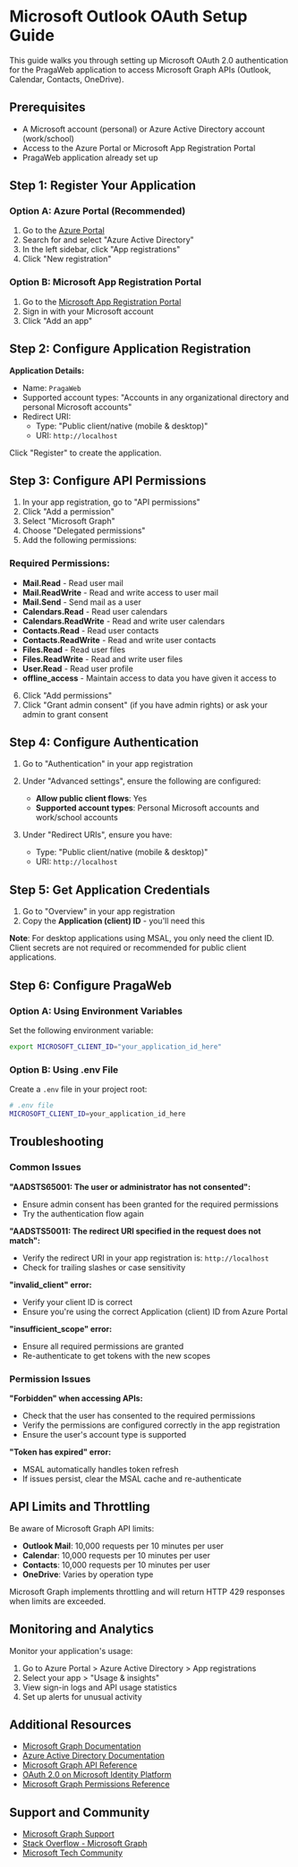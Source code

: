# Microsoft Outlook OAuth Setup Guide

This guide walks you through setting up Microsoft OAuth 2.0 authentication for the PragaWeb application to access Microsoft Graph APIs (Outlook, Calendar, Contacts, OneDrive).

## Prerequisites

- A Microsoft account (personal) or Azure Active Directory account (work/school)
- Access to the Azure Portal or Microsoft App Registration Portal
- PragaWeb application already set up

## Step 1: Register Your Application

### Option A: Azure Portal (Recommended)

1. Go to the [Azure Portal](https://portal.azure.com/)
2. Search for and select "Azure Active Directory"
3. In the left sidebar, click "App registrations"
4. Click "New registration"

### Option B: Microsoft App Registration Portal

1. Go to the [Microsoft App Registration Portal](https://apps.dev.microsoft.com/)
2. Sign in with your Microsoft account
3. Click "Add an app"

## Step 2: Configure Application Registration

**Application Details:**
- Name: `PragaWeb`
- Supported account types: "Accounts in any organizational directory and personal Microsoft accounts"
- Redirect URI: 
  - Type: "Public client/native (mobile & desktop)"
  - URI: `http://localhost`

Click "Register" to create the application.

## Step 3: Configure API Permissions

1. In your app registration, go to "API permissions"
2. Click "Add a permission"
3. Select "Microsoft Graph"
4. Choose "Delegated permissions"
5. Add the following permissions:

### Required Permissions:
- **Mail.Read** - Read user mail
- **Mail.ReadWrite** - Read and write access to user mail
- **Mail.Send** - Send mail as a user
- **Calendars.Read** - Read user calendars
- **Calendars.ReadWrite** - Read and write user calendars
- **Contacts.Read** - Read user contacts
- **Contacts.ReadWrite** - Read and write user contacts
- **Files.Read** - Read user files
- **Files.ReadWrite** - Read and write user files
- **User.Read** - Read user profile
- **offline_access** - Maintain access to data you have given it access to

6. Click "Add permissions"
7. Click "Grant admin consent" (if you have admin rights) or ask your admin to grant consent

## Step 4: Configure Authentication

1. Go to "Authentication" in your app registration
2. Under "Advanced settings", ensure the following are configured:
   - **Allow public client flows**: Yes
   - **Supported account types**: Personal Microsoft accounts and work/school accounts

3. Under "Redirect URIs", ensure you have:
   - Type: "Public client/native (mobile & desktop)"
   - URI: `http://localhost`

## Step 5: Get Application Credentials

1. Go to "Overview" in your app registration
2. Copy the **Application (client) ID** - you'll need this

**Note**: For desktop applications using MSAL, you only need the client ID. Client secrets are not required or recommended for public client applications.

## Step 6: Configure PragaWeb

### Option A: Using Environment Variables

Set the following environment variable:

```bash
export MICROSOFT_CLIENT_ID="your_application_id_here"
```

### Option B: Using .env File

Create a `.env` file in your project root:

```bash
# .env file
MICROSOFT_CLIENT_ID=your_application_id_here
```

## Troubleshooting

### Common Issues

**"AADSTS65001: The user or administrator has not consented":**
- Ensure admin consent has been granted for the required permissions
- Try the authentication flow again

**"AADSTS50011: The redirect URI specified in the request does not match":**
- Verify the redirect URI in your app registration is: `http://localhost`
- Check for trailing slashes or case sensitivity

**"invalid_client" error:**
- Verify your client ID is correct
- Ensure you're using the correct Application (client) ID from Azure Portal

**"insufficient_scope" error:**
- Ensure all required permissions are granted
- Re-authenticate to get tokens with the new scopes

### Permission Issues

**"Forbidden" when accessing APIs:**
- Check that the user has consented to the required permissions
- Verify the permissions are configured correctly in the app registration
- Ensure the user's account type is supported

**"Token has expired" error:**
- MSAL automatically handles token refresh
- If issues persist, clear the MSAL cache and re-authenticate

## API Limits and Throttling

Be aware of Microsoft Graph API limits:

- **Outlook Mail**: 10,000 requests per 10 minutes per user
- **Calendar**: 10,000 requests per 10 minutes per user
- **Contacts**: 10,000 requests per 10 minutes per user
- **OneDrive**: Varies by operation type

Microsoft Graph implements throttling and will return HTTP 429 responses when limits are exceeded.

## Monitoring and Analytics

Monitor your application's usage:

1. Go to Azure Portal > Azure Active Directory > App registrations
2. Select your app > "Usage & insights"
3. View sign-in logs and API usage statistics
4. Set up alerts for unusual activity

## Additional Resources

- [Microsoft Graph Documentation](https://docs.microsoft.com/en-us/graph/)
- [Azure Active Directory Documentation](https://docs.microsoft.com/en-us/azure/active-directory/)
- [Microsoft Graph API Reference](https://docs.microsoft.com/en-us/graph/api/overview)
- [OAuth 2.0 on Microsoft Identity Platform](https://docs.microsoft.com/en-us/azure/active-directory/develop/v2-oauth2-auth-code-flow)
- [Microsoft Graph Permissions Reference](https://docs.microsoft.com/en-us/graph/permissions-reference)

## Support and Community

- [Microsoft Graph Support](https://docs.microsoft.com/en-us/graph/support)
- [Stack Overflow - Microsoft Graph](https://stackoverflow.com/questions/tagged/microsoft-graph)
- [Microsoft Tech Community](https://techcommunity.microsoft.com/t5/microsoft-graph/ct-p/MicrosoftGraph)
